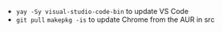 - `yay -Sy visual-studio-code-bin` to update VS Code
- `git pull` `makepkg -is` to update Chrome from the AUR in src
